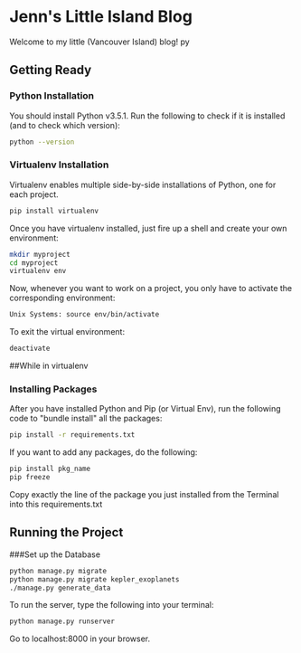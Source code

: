 # Jenn's Little Island Blog
Welcome to my little (Vancouver Island) blog! py

## Getting Ready

### Python Installation
You should install Python v3.5.1. Run the following to check if it is installed (and to check which version):

```bash
python --version
```

### Virtualenv Installation

Virtualenv enables multiple side-by-side installations of Python, one for each project.

```bash
pip install virtualenv
```

Once you have virtualenv installed, just fire up a shell and create your own environment:

```bash
mkdir myproject
cd myproject
virtualenv env
```

Now, whenever you want to work on a project, you only have to activate the corresponding environment:

```bash
Unix Systems: source env/bin/activate
```

To exit the virtual environment:

```bash
deactivate
```

##While in virtualenv
### Installing Packages

After you have installed Python and Pip (or Virtual Env), run the following code to "bundle install" all the packages:

```bash
pip install -r requirements.txt
```

If you want to add any packages, do the following:

```bash
pip install pkg_name
pip freeze
```

  Copy exactly the line of the package you just installed from the Terminal into this requirements.txt

## Running the Project
###Set up the Database
```bash
python manage.py migrate
python manage.py migrate kepler_exoplanets
./manage.py generate_data
```

To run the server, type the following into your terminal:

```bash
python manage.py runserver
```

Go to localhost:8000 in your browser.

